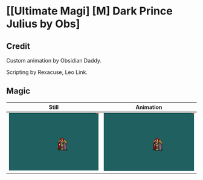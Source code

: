 # [\[Ultimate Magi\] \[M\] Dark Prince Julius by Obs]

## Credit

Custom animation by Obsidian Daddy. 

Scripting by Rexacuse, Leo Link.
	
## Magic

| Still | Animation |
| :---: | :-------: |
| ![Magic still](./Magic_000.png) | ![Magic animation](./Magic.gif) |
